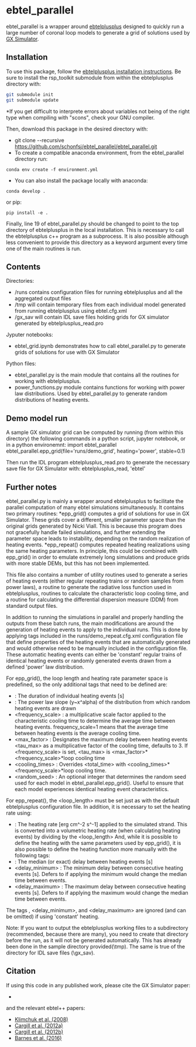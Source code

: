 # ebtel_parallel

ebtel_parallel is a wrapper around [ebtelplusplus](https://github.com/rice-solar-physics/ebtelPlusPlus) designed to quickly run a large number of coronal loop models to generate a grid of solutions used by [GX Simulator](https://github.com/Gelu-Nita/GX_SIMULATOR). 

## Installation
To use this package, follow the [ebtelplusplus installation instructions](https://github.com/rice-solar-physics/ebtelPlusPlus/blob/master/README.md). Be sure to install the rsp_toolkit submodule from within the ebtelplusplus directory with:
```bash
git submodule init
git submodule update
```
*If you get difficult to interprete errors about variables not being of the right type when compiling with "scons", check your GNU compiler.

Then, download this package in the desired directory with:
* git clone --recursive https://github.com/schonfsj/ebtel_parallel/ebtel_parallel.git
* To create a compatible anaconda environment, from the ebtel_parallel directory run:
```shell
conda env create -f environment.yml
```
* You can also install the package locally with anaconda:
```shell
conda develop .
```
or pip:
```shell
pip install -e .
```

Finally, line 19 of ebtel_parallel.py should be changed to point to the top directory of ebtelplusplus in the local installation. This is necessary to call the ebtelplusplus c++ program as a subprocess. It is also possible although less convenient to provide this directory as a keyword argument every time one of the main routines is run.

## Contents
Directories:
* /runs contains configuration files for running ebtelplusplus and all the aggregated output files 
* /tmp will contain temporary files from each individual model generated from running ebtelplusplus using ebtel.cfg.xml
* /gx_sav will contain IDL save files holding grids for GX simulator generated by ebtelplusplus_read.pro

Jyputer notebooks:
* ebtel_grid.ipynb demonstrates how to call ebtel_parallel.py to generate grids of solutions for use with GX Simulator

Python files:
* ebtel_parallel.py is the main module that contains all the routines for working with ebtelplusplus.
* power_functions.py module contains functions for working with power law distributions. Used by ebtel_parallel.py to generate random distributions of heating events.

## Demo model run
A sample GX simulator grid can be computed by running (from within this directory) the following commands in a python script, jupyter notebook, or in a python environemnt:
import ebtel_parallel
ebtel_parallel.epp_grid(file='runs/demo_grid', heating='power', stable=0.1)

Then run the IDL program ebtelplusplus_read.pro to generate the necessary save file for GX Simulator with:
ebtelplusplus_read, 'ebtel'

## Further notes
ebtel_parallel.py is mainly a wrapper around ebtelplusplus to facilitate the parallel computation of many ebtel simulations simultaneously. It contains two primary routines:
*epp_grid() computes a grid of solutions for use in GX Simulator. These grids cover a different, smaller parameter space than the original grids generated by Nicki Viall. This is because this program does not gracefully handle failed simulations, and further extending the parameter space leads to instability, depending on the random realization of heating events.
*epp_repeat() computes repeated heating realizations using the same heating parameters. In principle, this could be combined with epp_grid() in order to emulate extremely long simulations and produce grids with more stable DEMs, but this has not been implemented.

This file also contains a number of utility routines used to generate a series of heating events (either regular repeating trains or random samples from power laws), a routine to generate the radiative loss function used in ebtelplusplus, routines to calculate the characteristic loop cooling time, and a routine for calculating the differential dispersion measure (DDM) from standard output files.

In addition to running the simulations in parallel and properly handling the outputs from these batch runs, the main modifications are around the generation of heating events to apply to the individual runs. This is done by applying tags included in the runs/demo_repeat.cfg.xml configuration file that define properties of the heating events that are automatically generated and would otherwise need to be manually included in the configuration file. These automatic heating events can either be 'constant' regular trains of identical heating events or randomly generated events drawn from a defined 'power' law distribution. 

For epp_grid(), the loop length and heating rate parameter space is predefined, so the only additional tags that need to be defined are:
* <duration> : The duration of individual heating events [s]
* <alpha> : The power law slope (y~x^alpha) of the distribution from which random heating events are drawn
* <frequency_scale> : a multiplicative scale factor applied to the characteristic cooling time to determine the average time between heating events. frequency_scale=1 means that the average time between heating events is the average cooling time.
* <max_factor> : Designates the maximum delay between heating events <tau_max> as a multiplicative factor of the cooling time, defaults to 3. If <frequency_scale> is set, <tau_max> is <max_factor>*<frequency_scale>*loop cooling time
* <cooling_times> : Overrides <total_time> with <cooling_times>*<frequency_scale>*loop cooling time.
* <random_seed> : An optional integer that determines the random seed used for each model in ebtel_parallel.epp_grid(). Useful to ensure that each model experiences identical heating event characteristics. 

For epp_repeat(), the <loop_length> must be set just as with the default ebtelplusplus configuration file. In addition, it is necessary to set the heating rate using:
* <energy> : The heating rate [erg cm^-2 s^-1] applied to the simulated strand. This is converted into a volumetric heating rate (when calculating heating events) by dividing by the <loop_length>
And, while it is possible to define the heating with the same parameters used by epp_grid(), it is also possible to define the heating function more manually with the following tags:
* <delay> : The median (or exact) delay between heating events [s]
* <delay_minimum> : The minimum delay between consecutive heating events [s]. Defers to <delay> if applying the minimum would change the median time between events.
* <delay_maximum> : The maximum delay between consecutive heating events [s]. Defers to <delay> if applying the maximum would change the median time between events.

The tags <alpha>, <delay_minimum>, and <delay_maximum> are ignored (and can be omitted) if using 'constant' heating.

Note: If you want to output the ebtelplusplus working files to a subdirectory (recommended, because there are many), you need to create that directory before the run, as it will not be generated automatically. This has already been done in the sample directory provided(\tmp). The same is true of the directory for IDL save files (\gx_sav).


## Citation
If using this code in any published work, please cite the GX Simulator paper:

*

and the relevant ebtel++ papers:

* [Klimchuk et al. (2008)](http://adsabs.harvard.edu/abs/2008ApJ...682.1351K)
* [Cargill et al. (2012a)](http://adsabs.harvard.edu/abs/2012ApJ...752..161C)
* [Cargill et al. (2012b)](http://adsabs.harvard.edu/abs/2012ApJ...758....5C)
* [Barnes et al. (2016)](http://adsabs.harvard.edu/abs/2016ApJ...829...31B)
